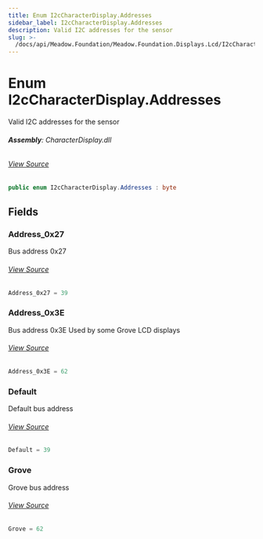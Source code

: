 ```yaml
---
title: Enum I2cCharacterDisplay.Addresses
sidebar_label: I2cCharacterDisplay.Addresses
description: Valid I2C addresses for the sensor
slug: >-
  /docs/api/Meadow.Foundation/Meadow.Foundation.Displays.Lcd/I2cCharacterDisplay.Addresses
---
```

# Enum I2cCharacterDisplay.Addresses
Valid I2C addresses for the sensor

###### **Assembly**: CharacterDisplay.dll
###### [View Source](https://github.com/WildernessLabs/Meadow.Foundation.git/blob/develop/Source/Meadow.Foundation.Peripherals/Displays.Lcd.CharacterDisplay/Driver/I2cCharacterDisplay.Enums.cs#L8)
```csharp title="Declaration"
public enum I2cCharacterDisplay.Addresses : byte
```
## Fields
### Address_0x27
Bus address 0x27
###### [View Source](https://github.com/WildernessLabs/Meadow.Foundation.git/blob/develop/Source/Meadow.Foundation.Peripherals/Displays.Lcd.CharacterDisplay/Driver/I2cCharacterDisplay.Enums.cs#L13)
```csharp title="Declaration"
Address_0x27 = 39
```
### Address_0x3E
Bus address 0x3E
Used by some Grove LCD displays
###### [View Source](https://github.com/WildernessLabs/Meadow.Foundation.git/blob/develop/Source/Meadow.Foundation.Peripherals/Displays.Lcd.CharacterDisplay/Driver/I2cCharacterDisplay.Enums.cs#L18)
```csharp title="Declaration"
Address_0x3E = 62
```
### Default
Default bus address
###### [View Source](https://github.com/WildernessLabs/Meadow.Foundation.git/blob/develop/Source/Meadow.Foundation.Peripherals/Displays.Lcd.CharacterDisplay/Driver/I2cCharacterDisplay.Enums.cs#L22)
```csharp title="Declaration"
Default = 39
```
### Grove
Grove bus address
###### [View Source](https://github.com/WildernessLabs/Meadow.Foundation.git/blob/develop/Source/Meadow.Foundation.Peripherals/Displays.Lcd.CharacterDisplay/Driver/I2cCharacterDisplay.Enums.cs#L26)
```csharp title="Declaration"
Grove = 62
```
